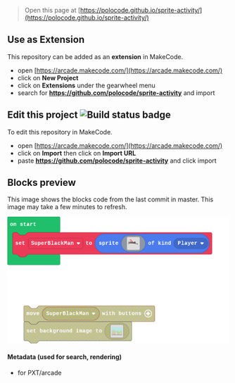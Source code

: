  


> Open this page at [https://polocode.github.io/sprite-activity/](https://polocode.github.io/sprite-activity/)

## Use as Extension

This repository can be added as an **extension** in MakeCode.

* open [https://arcade.makecode.com/](https://arcade.makecode.com/)
* click on **New Project**
* click on **Extensions** under the gearwheel menu
* search for **https://github.com/polocode/sprite-activity** and import

## Edit this project ![Build status badge](https://github.com/polocode/sprite-activity/workflows/MakeCode/badge.svg)

To edit this repository in MakeCode.

* open [https://arcade.makecode.com/](https://arcade.makecode.com/)
* click on **Import** then click on **Import URL**
* paste **https://github.com/polocode/sprite-activity** and click import

## Blocks preview

This image shows the blocks code from the last commit in master.
This image may take a few minutes to refresh.

![A rendered view of the blocks](https://github.com/polocode/sprite-activity/raw/master/.github/makecode/blocks.png)

#### Metadata (used for search, rendering)

* for PXT/arcade
<script src="https://makecode.com/gh-pages-embed.js"></script><script>makeCodeRender("{{ site.makecode.home_url }}", "{{ site.github.owner_name }}/{{ site.github.repository_name }}");</script>

